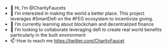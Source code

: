 - 👋 Hi, I’m @CharityFaucets
- 👀 I’m interested in making the world a better place.  This project leverages #SmartDefi on the #FEG ecosystem to incentivize giving. 
- 🌱 I’m currently learning about blockchain and decentralized finance
- 💞️ I’m looking to collaborate leveraging defi to create real world benefits particularly in the built environment
- 📫 How to reach me https://twitter.com/CharityFaucet

<!---
CharityFaucets/CharityFaucets is a ✨ special ✨ repository because its `README.md` (this file) appears on your GitHub profile.
You can click the Preview link to take a look at your changes.
--->
